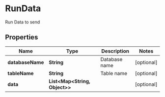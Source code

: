 

# RunData

Run Data to send

## Properties

| Name | Type | Description | Notes |
|------------ | ------------- | ------------- | -------------|
|**databaseName** | **String** | Database name |  [optional] |
|**tableName** | **String** | Table name |  [optional] |
|**data** | **List&lt;Map&lt;String, Object&gt;&gt;** |  |  [optional] |



